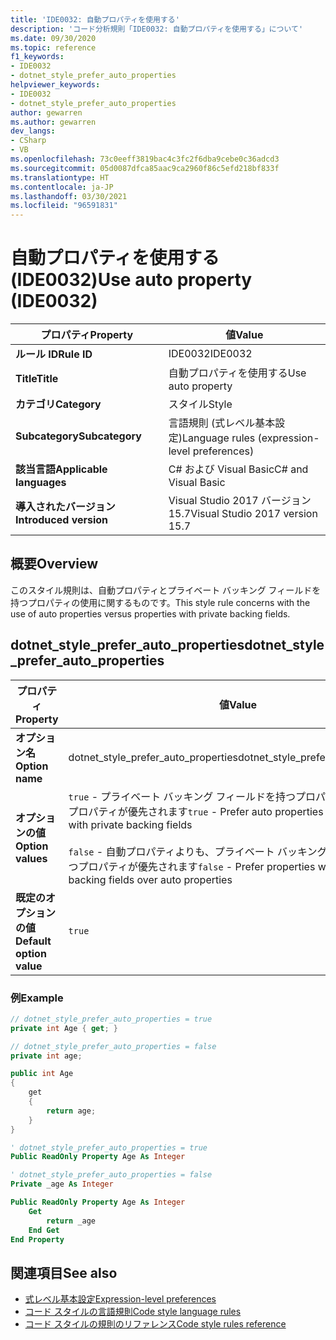 ```yaml
---
title: 'IDE0032: 自動プロパティを使用する'
description: 'コード分析規則「IDE0032: 自動プロパティを使用する」について'
ms.date: 09/30/2020
ms.topic: reference
f1_keywords:
- IDE0032
- dotnet_style_prefer_auto_properties
helpviewer_keywords:
- IDE0032
- dotnet_style_prefer_auto_properties
author: gewarren
ms.author: gewarren
dev_langs:
- CSharp
- VB
ms.openlocfilehash: 73c0eeff3819bac4c3fc2f6dba9cebe0c36adcd3
ms.sourcegitcommit: 05d0087dfca85aac9ca2960f86c5efd218bf833f
ms.translationtype: HT
ms.contentlocale: ja-JP
ms.lasthandoff: 03/30/2021
ms.locfileid: "96591831"
---
```

# <a name="use-auto-property-ide0032"></a><span data-ttu-id="9dab9-103">自動プロパティを使用する (IDE0032)</span><span class="sxs-lookup"><span data-stu-id="9dab9-103">Use auto property (IDE0032)</span></span>

|<span data-ttu-id="9dab9-104">プロパティ</span><span class="sxs-lookup"><span data-stu-id="9dab9-104">Property</span></span>|<span data-ttu-id="9dab9-105">値</span><span class="sxs-lookup"><span data-stu-id="9dab9-105">Value</span></span>|
|-|-|
| <span data-ttu-id="9dab9-106">**ルール ID**</span><span class="sxs-lookup"><span data-stu-id="9dab9-106">**Rule ID**</span></span> | <span data-ttu-id="9dab9-107">IDE0032</span><span class="sxs-lookup"><span data-stu-id="9dab9-107">IDE0032</span></span> |
| <span data-ttu-id="9dab9-108">**Title**</span><span class="sxs-lookup"><span data-stu-id="9dab9-108">**Title**</span></span> | <span data-ttu-id="9dab9-109">自動プロパティを使用する</span><span class="sxs-lookup"><span data-stu-id="9dab9-109">Use auto property</span></span> |
| <span data-ttu-id="9dab9-110">**カテゴリ**</span><span class="sxs-lookup"><span data-stu-id="9dab9-110">**Category**</span></span> | <span data-ttu-id="9dab9-111">スタイル</span><span class="sxs-lookup"><span data-stu-id="9dab9-111">Style</span></span> |
| <span data-ttu-id="9dab9-112">**Subcategory**</span><span class="sxs-lookup"><span data-stu-id="9dab9-112">**Subcategory**</span></span> | <span data-ttu-id="9dab9-113">言語規則 (式レベル基本設定)</span><span class="sxs-lookup"><span data-stu-id="9dab9-113">Language rules (expression-level preferences)</span></span> |
| <span data-ttu-id="9dab9-114">**該当言語**</span><span class="sxs-lookup"><span data-stu-id="9dab9-114">**Applicable languages**</span></span> | <span data-ttu-id="9dab9-115">C# および Visual Basic</span><span class="sxs-lookup"><span data-stu-id="9dab9-115">C# and Visual Basic</span></span> |
| <span data-ttu-id="9dab9-116">**導入されたバージョン**</span><span class="sxs-lookup"><span data-stu-id="9dab9-116">**Introduced version**</span></span> | <span data-ttu-id="9dab9-117">Visual Studio 2017 バージョン 15.7</span><span class="sxs-lookup"><span data-stu-id="9dab9-117">Visual Studio 2017 version 15.7</span></span> |

## <a name="overview"></a><span data-ttu-id="9dab9-118">概要</span><span class="sxs-lookup"><span data-stu-id="9dab9-118">Overview</span></span>

<span data-ttu-id="9dab9-119">このスタイル規則は、自動プロパティとプライベート バッキング フィールドを持つプロパティの使用に関するものです。</span><span class="sxs-lookup"><span data-stu-id="9dab9-119">This style rule concerns with the use of auto properties versus properties with private backing fields.</span></span>

## <a name="dotnet_style_prefer_auto_properties"></a><span data-ttu-id="9dab9-120">dotnet_style_prefer_auto_properties</span><span class="sxs-lookup"><span data-stu-id="9dab9-120">dotnet_style_prefer_auto_properties</span></span>

|<span data-ttu-id="9dab9-121">プロパティ</span><span class="sxs-lookup"><span data-stu-id="9dab9-121">Property</span></span>|<span data-ttu-id="9dab9-122">値</span><span class="sxs-lookup"><span data-stu-id="9dab9-122">Value</span></span>|
|-|-|
| <span data-ttu-id="9dab9-123">**オプション名**</span><span class="sxs-lookup"><span data-stu-id="9dab9-123">**Option name**</span></span> | <span data-ttu-id="9dab9-124">dotnet_style_prefer_auto_properties</span><span class="sxs-lookup"><span data-stu-id="9dab9-124">dotnet_style_prefer_auto_properties</span></span>
| <span data-ttu-id="9dab9-125">**オプションの値**</span><span class="sxs-lookup"><span data-stu-id="9dab9-125">**Option values**</span></span> | <span data-ttu-id="9dab9-126">`true` - プライベート バッキング フィールドを持つプロパティよりも、自動プロパティが優先されます</span><span class="sxs-lookup"><span data-stu-id="9dab9-126">`true` - Prefer auto properties over properties with private backing fields</span></span><br /><br /><span data-ttu-id="9dab9-127">`false` - 自動プロパティよりも、プライベート バッキング フィールドを持つプロパティが優先されます</span><span class="sxs-lookup"><span data-stu-id="9dab9-127">`false` - Prefer properties with private backing fields over auto properties</span></span> |
| <span data-ttu-id="9dab9-128">**既定のオプションの値**</span><span class="sxs-lookup"><span data-stu-id="9dab9-128">**Default option value**</span></span> | `true` |

### <a name="example"></a><span data-ttu-id="9dab9-129">例</span><span class="sxs-lookup"><span data-stu-id="9dab9-129">Example</span></span>

```csharp
// dotnet_style_prefer_auto_properties = true
private int Age { get; }

// dotnet_style_prefer_auto_properties = false
private int age;

public int Age
{
    get
    {
        return age;
    }
}
```

```vb
' dotnet_style_prefer_auto_properties = true
Public ReadOnly Property Age As Integer

' dotnet_style_prefer_auto_properties = false
Private _age As Integer

Public ReadOnly Property Age As Integer
    Get
        return _age
    End Get
End Property
```

## <a name="see-also"></a><span data-ttu-id="9dab9-130">関連項目</span><span class="sxs-lookup"><span data-stu-id="9dab9-130">See also</span></span>

- [<span data-ttu-id="9dab9-131">式レベル基本設定</span><span class="sxs-lookup"><span data-stu-id="9dab9-131">Expression-level preferences</span></span>](expression-level-preferences.md)
- [<span data-ttu-id="9dab9-132">コード スタイルの言語規則</span><span class="sxs-lookup"><span data-stu-id="9dab9-132">Code style language rules</span></span>](language-rules.md)
- [<span data-ttu-id="9dab9-133">コード スタイルの規則のリファレンス</span><span class="sxs-lookup"><span data-stu-id="9dab9-133">Code style rules reference</span></span>](index.md)
